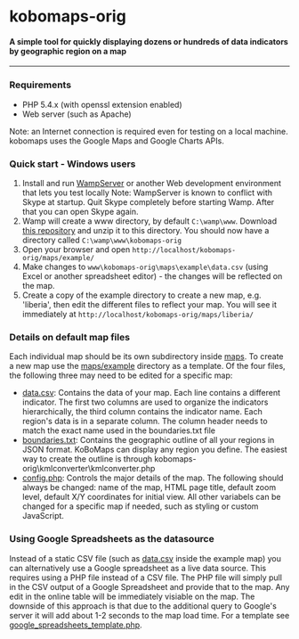# kobomaps-orig
#### A simple tool for quickly displaying dozens or hundreds of data indicators by geographic region on a map
------------------------------

### Requirements
* PHP 5.4.x (with openssl extension enabled)
* Web server (such as Apache)

Note: an Internet connection is required even for testing on a local machine. kobomaps uses the Google Maps and Google Charts APIs. 

### Quick start - Windows users
1. Install and run [WampServer](http://www.wampserver.com/en/) or another Web development environment that lets you test locally
    Note: WampServer is known to conflict with Skype at startup. Quit Skype completely before starting Wamp. After that you can open Skype again.
1. Wamp will create a www directory, by default `C:\wamp\www`. Download [this repository](https://github.com/kobotoolbox/kobomaps-orig/archive/master.zip) and unzip it to this directory. You should now have a directory called `C:\wamp\www\kobomaps-orig`
1. Open your browser and open `http://localhost/kobomaps-orig/maps/example/`
1. Make changes to `www\kobomaps-orig\maps\example\data.csv` (using Excel or another spreadsheet editor) - the changes will be reflected on the map. 
1. Create a copy of the example directory to create a new map, e.g. 'liberia', then edit the different files to reflect your map. You will see it immediately at `http://localhost/kobomaps-orig/maps/liberia/`

### Details on default map files
Each individual map should be its own subdirectory inside [maps](maps/). To create a new map use the [maps/example](maps/example) directory as a template. Of the four files, the following three may need to be edited for a specific map: 

* [data.csv](maps/example/data.csv): Contains the data of your map. Each line contains a different indicator. The first two columns are used to organize the indicators hierarchically, the third column contains the indicator name. Each region's data is in a separate column. The column header needs to match the exact name used in the boundaries.txt file
* [boundaries.txt](maps/example/boundaries.txt): Contains the geographic outline of all your regions in JSON format. KoBoMaps can display any region you define. The easiest way to create the outline is through kobomaps-orig\kmlconverter\kmlconverter.php
* [config.php](maps/example/config.php): Controls the major details of the map. The following should always be changed: name of the map, HTML page title, default zoom level, default X/Y coordinates for initial view. All other variabels can be changed for a specific map if needed, such as styling or custom JavaScript. 

### Using Google Spreadsheets as the datasource
Instead of a static CSV file (such as [data.csv](maps/example/data.csv) inside the example map) you can alternatively use a Google spreadsheet as a live data source. This requires using a PHP file instead of a CSV file. The PHP file will simply pull in the CSV output of a Google Spreadsheet and provide that to the map. Any edit in the online table will be immediately visiable on the map. The downside of this approach is that due to the additional query to Google's server it will add about 1-2 seconds to the map load time. For a template see [google_spreadsheets_template.php](maps/google_spreadsheets_template.php). 
